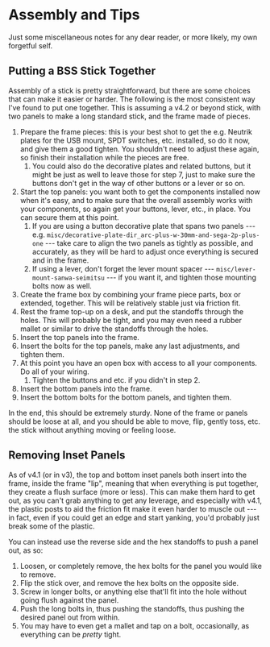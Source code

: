 # Assembly and Tips

Just some miscellaneous notes for any dear reader, or more likely, my own forgetful self.

## Putting a BSS Stick Together

Assembly of a stick is pretty straightforward, but there are some choices that can make it easier or harder. The
following is the most consistent way I've found to put one together. This is assuming a v4.2 or beyond stick, with two
panels to make a long standard stick, and the frame made of pieces.

1. Prepare the frame pieces: this is your best shot to get the e.g. Neutrik plates for the USB mount, SPDT switches, etc.
   installed, so do it now, and give them a good tighten. You shouldn't need to adjust these again, so finish their
   installation while the pieces are free.
    1. You could also do the decorative plates and related buttons, but it might be just as well to leave those for step 7,
       just to make sure the buttons don't get in the way of other buttons or a lever or so on.
2. Start the top panels: you want both to get the components installed now when it's easy, and to make sure that the
   overall assembly works with your components, so again get your buttons, lever, etc., in place. You can secure them at
   this point.
    1. If you are using a button decorative plate that spans two panels --- e.g.
       `misc/decorative-plate-dir_arc-plus-w-30mm-and-sega-2p-plus-one` --- take care to align the two panels as tightly
       as possible, and accurately, as they will be hard to adjust once everything is secured and in the frame.
    2. If using a lever, don't forget the lever mount spacer --- `misc/lever-mount-sanwa-seimitsu` --- if you want it,
       and tighten those mounting bolts now as well.
3. Create the frame box by combining your frame piece parts, box or extended, together. This will be relatively stable
   just via friction fit.
4. Rest the frame top-up on a desk, and put the standoffs through the holes. This will probably be tight, and you may
   even need a rubber mallet or similar to drive the standoffs through the holes.
5. Insert the top panels into the frame.
6. Insert the bolts for the top panels, make any last adjustments, and tighten them.
7. At this point you have an open box with access to all your components. Do all of your wiring.
    1. Tighten the buttons and etc. if you didn't in step 2.
8. Insert the bottom panels into the frame.
9. Insert the bottom bolts for the bottom panels, and tighten them.

In the end, this should be extremely sturdy. None of the frame or panels should be loose at all, and you should be able
to move, flip, gently toss, etc. the stick without anything moving or feeling loose.

## Removing Inset Panels

As of v4.1 (or in v3), the top and bottom inset panels both insert into the frame, inside the frame "lip", meaning that
when everything is put together, they create a flush surface (more or less). This can make them hard to get out, as you
can't grab anything to get any leverage, and especially with v4.1, the plastic posts to aid the friction fit make it
even harder to muscle out --- in fact, even if you could get an edge and start yanking, you'd probably just break some
of the plastic.

You can instead use the reverse side and the hex standoffs to push a panel out, as so:

1. Loosen, or completely remove, the hex bolts for the panel you would like to remove.
2. Flip the stick over, and remove the hex bolts on the opposite side.
3. Screw in longer bolts, or anything else that'll fit into the hole without going flush against the panel.
4. Push the long bolts in, thus pushing the standoffs, thus pushing the desired panel out from within.
5. You may have to even get a mallet and tap on a bolt, occasionally, as everything can be *pretty* tight.

